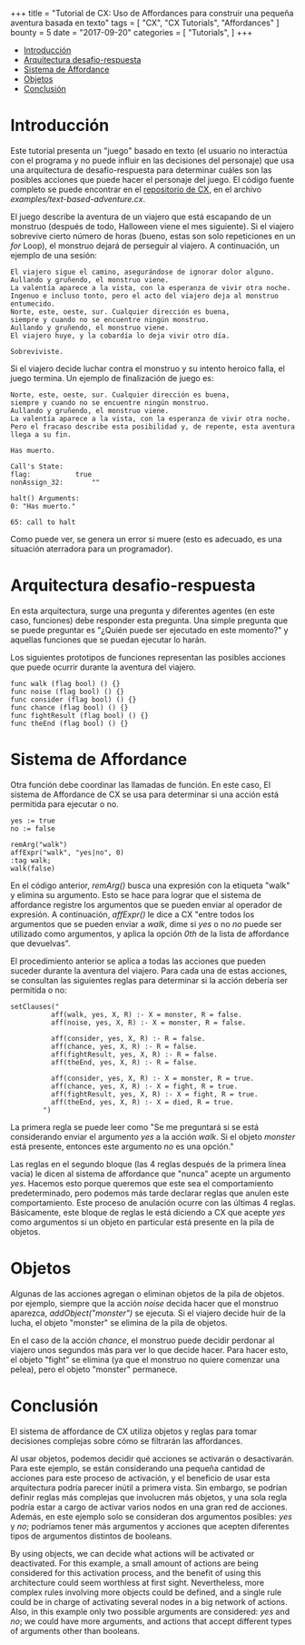 +++
title = "Tutorial de CX: Uso de Affordances para construir una pequeña aventura basada en texto"
tags = [
    "CX",
    "CX Tutorials",
    "Affordances"
]
bounty = 5
date = "2017-09-20"
categories = [
    "Tutorials",
]
+++

<!-- MarkdownTOC autolink="true" bracket="round" depth="2" -->

- [Introducción](#introducción)
- [Arquitectura desafio-respuesta](#arquitectura-desafio-respuesta)
- [Sistema de Affordance](#sistema-de-affordance)
- [Objetos](#objetos)
- [Conclusión](#conclusión)

<!-- /MarkdownTOC -->

# Introducción

Este tutorial presenta un "juego" basado en texto 
(el usuario no interactúa con el programa y no puede 
influir en las decisiones del personaje) que usa una 
arquitectura de desafío-respuesta para determinar cuáles 
son las posibles acciones que puede hacer el personaje 
del juego. El código fuente completo se puede encontrar 
en el [repositorio de CX](https://github.com/skycoin/cx), en el archivo *examples/text-based-adventure.cx*.

El juego describe la aventura de un viajero que está 
escapando de un monstruo (después de todo, Halloween viene el mes siguiente). 
Si el viajero sobrevive cierto número de horas 
(bueno, estas son solo repeticiones en un *for* Loop), 
el monstruo dejará de perseguir al viajero. A continuación, 
un ejemplo de una sesión:

```
El viajero sigue el camino, asegurándose de ignorar dolor alguno.
Aullando y gruñendo, el monstruo viene.
La valentía aparece a la vista, con la esperanza de vivir otra noche.
Ingenuo e incluso tonto, pero el acto del viajero deja al monstruo entumecido.
Norte, este, oeste, sur. Cualquier dirección es buena,
siempre y cuando no se encuentre ningún monstruo.
Aullando y gruñendo, el monstruo viene.
El viajero huye, y la cobardía lo deja vivir otro día.

Sobreviviste.
```

Si el viajero decide luchar contra el monstruo y su intento heroico
falla, el juego termina. Un ejemplo de finalización de juego es:

```
Norte, este, oeste, sur. Cualquier dirección es buena,
siempre y cuando no se encuentre ningún monstruo.
Aullando y gruñendo, el monstruo viene.
La valentía aparece a la vista, con la esperanza de vivir otra noche.
Pero el fracaso describe esta posibilidad y, de repente, esta aventura llega a su fin.

Has muerto.

Call's State:
flag:			true
nonAssign_32:		""

halt() Arguments:
0: "Has muerto."

65: call to halt
```

Como puede ver, se genera un error si muere (esto es adecuado, 
es una situación aterradora para un programador).

# Arquitectura desafio-respuesta

En esta arquitectura, surge una pregunta y diferentes agentes (en 
este caso, funciones) debe responder esta pregunta. Una simple pregunta 
que se puede preguntar es "¿Quién puede ser ejecutado en este momento?" y aquellas 
funciones que se puedan ejecutar lo harán.

Los siguientes prototipos de funciones representan las posibles acciones que
puede ocurrir durante la aventura del viajero.

```
func walk (flag bool) () {}
func noise (flag bool) () {}
func consider (flag bool) () {}
func chance (flag bool) () {}
func fightResult (flag bool) () {}
func theEnd (flag bool) () {}
```

# Sistema de Affordance

Otra función debe coordinar las llamadas de función. En este caso,
El sistema de Affordance de CX se usa para determinar si una acción 
está permitida para ejecutar o no.

```
yes := true
no := false

remArg("walk")
affExpr("walk", "yes|no", 0)
:tag walk;
walk(false)
```

En el código anterior, *remArg()* busca una expresión con la etiqueta "walk" 
y elimina su argumento. Esto se hace para lograr que
el sistema de affordance registre los argumentos que se pueden enviar al
operador de expresión. A continuación, *affExpr()* le dice a CX "entre todos los
argumentos que se pueden enviar a *walk*, dime si *yes* o no *no* puede
ser utilizado como argumentos, y aplica la opción *0th* de la lista de affordance 
que devuelvas".

El procedimiento anterior se aplica a todas las acciones que pueden suceder
durante la aventura del viajero. Para cada una de estas acciones, se consultan 
las siguientes reglas para determinar si la acción debería ser
permitida o no:

```
setClauses("
          aff(walk, yes, X, R) :- X = monster, R = false.
          aff(noise, yes, X, R) :- X = monster, R = false.

          aff(consider, yes, X, R) :- R = false.
          aff(chance, yes, X, R) :- R = false.
          aff(fightResult, yes, X, R) :- R = false.
          aff(theEnd, yes, X, R) :- R = false.

          aff(consider, yes, X, R) :- X = monster, R = true.
          aff(chance, yes, X, R) :- X = fight, R = true.
          aff(fightResult, yes, X, R) :- X = fight, R = true.
          aff(theEnd, yes, X, R) :- X = died, R = true.
        ")
```

La primera regla se puede leer como "Se me preguntará si se está considerando
enviar el argumento *yes* a la acción *walk*. Si el objeto
*monster* está presente, entonces este argumento *no* es una opción."

Las reglas en el segundo bloque (las 4 reglas después de la primera línea vacía) 
le dicen al sistema de affordance que "nunca" acepte un argumento *yes*. Hacemos 
esto porque queremos que este sea el comportamiento predeterminado, pero podemos 
más tarde declarar reglas que anulen este comportamiento. Este proceso de anulación 
ocurre con las últimas 4 reglas. Básicamente, este bloque de reglas
le está diciendo a CX que acepte *yes* como argumentos si un objeto en particular está
presente en la pila de objetos.

# Objetos

Algunas de las acciones agregan o eliminan objetos de la pila de objetos. por
ejemplo, siempre que la acción *noise* decida hacer que el monstruo
aparezca, *addObject("monster")* se ejecuta. Si el viajero decide
huir de la lucha, el objeto "monster" se elimina de la pila de objetos.

En el caso de la acción *chance*, el monstruo puede decidir
perdonar al viajero unos segundos más para ver lo que decide hacer. 
Para hacer esto, el objeto "fight" se elimina (ya que el monstruo no quiere comenzar una pelea), 
pero el objeto "monster" permanece.

# Conclusión

El sistema de affordance de CX utiliza objetos y 
reglas para tomar decisiones complejas sobre cómo se filtrarán las affordances.

Al usar objetos, podemos decidir qué acciones se activarán o desactivarán. 
Para este ejemplo, se están considerando una pequeña cantidad de acciones 
para este proceso de activación, y el beneficio de usar esta arquitectura 
podría parecer inútil a primera vista. Sin embargo, se podrían definir 
reglas más complejas que involucren más objetos, y una sola regla podría 
estar a cargo de activar varios nodos en una gran red de acciones. Además, 
en este ejemplo solo se consideran dos argumentos posibles: *yes* y *no*; podríamos 
tener más argumentos y acciones que acepten diferentes tipos de argumentos 
distintos de booleans.

By using objects, we can decide what actions will be activated or
deactivated. For this example, a small amount of actions are being
considered for this activation process, and the benefit of using this
architecture could seem worthless at first sight. Nevertheless, more
complex rules involving more objects could be defined, and a single
rule could be in charge of activating several nodes in a big network
of actions. Also, in this example only two possible arguments are
considered: *yes* and *no*; we could have more arguments, and actions
that accept different types of arguments other than booleans.

